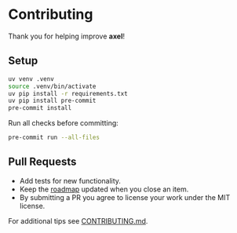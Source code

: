 # Contributing

Thank you for helping improve **axel**!

## Setup

```bash
uv venv .venv
source .venv/bin/activate
uv pip install -r requirements.txt
uv pip install pre-commit
pre-commit install
```

Run all checks before committing:

```bash
pre-commit run --all-files
```

## Pull Requests

- Add tests for new functionality.
- Keep the [roadmap](README.md#roadmap) updated when you close an item.
- By submitting a PR you agree to license your work under the MIT license.

For additional tips see [CONTRIBUTING.md](CONTRIBUTING.md).
